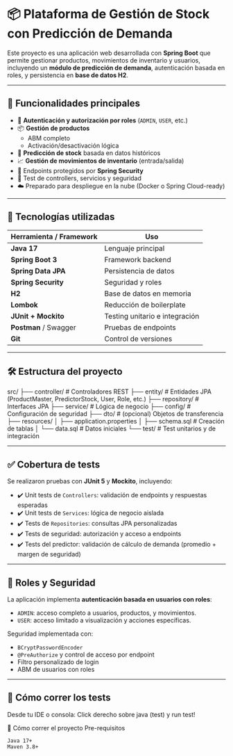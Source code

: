 # 📦 Plataforma de Gestión de Stock con Predicción de Demanda

Este proyecto es una aplicación web desarrollada con **Spring Boot** que permite gestionar productos, movimientos de inventario y usuarios, incluyendo un **módulo de predicción de demanda**, autenticación basada en roles, y persistencia en **base de datos H2**.

---

## 🧩 Funcionalidades principales

- 👤 **Autenticación y autorización por roles** (`ADMIN`, `USER`, etc.)
- 📦 **Gestión de productos**
    - ABM completo
    - Activación/desactivación lógica
- 🔢 **Predicción de stock** basada en datos históricos
- 📈 **Gestión de movimientos de inventario** (entrada/salida)
- 🔐 Endpoints protegidos por **Spring Security**
- 🧪 Test de controllers, servicios y seguridad
- ☁️ Preparado para despliegue en la nube (Docker o Spring Cloud-ready)

---

## 🧠 Tecnologías utilizadas

| Herramienta / Framework | Uso |
|--------------------------|-----|
| **Java 17**              | Lenguaje principal |
| **Spring Boot 3**        | Framework backend |
| **Spring Data JPA**      | Persistencia de datos |
| **Spring Security**      | Seguridad y roles |
| **H2**                   | Base de datos en memoria |
| **Lombok**               | Reducción de boilerplate |
| **JUnit + Mockito**      | Testing unitario e integración |
| **Postman** / Swagger    | Pruebas de endpoints |
| **Git**                  | Control de versiones |

---

## 🛠️ Estructura del proyecto

src/
├── controller/ # Controladores REST
├── entity/ # Entidades JPA (ProductMaster, PredictorStock, User, Role, etc.)
├── repository/ # Interfaces JPA
├── service/ # Lógica de negocio
├── config/ # Configuración de seguridad
├── dto/ # (opcional) Objetos de transferencia
├── resources/
│ ├── application.properties
│ ├── schema.sql # Creación de tablas
│ └── data.sql # Datos iniciales
└── test/ # Test unitarios y de integración

---

## ✅ Cobertura de tests

Se realizaron pruebas con **JUnit 5** y **Mockito**, incluyendo:

- ✔️ Unit tests de `Controllers`: validación de endpoints y respuestas esperadas
- ✔️ Unit tests de `Services`: lógica de negocio aislada
- ✔️ Tests de `Repositories`: consultas JPA personalizadas
- ✔️ Tests de seguridad: autorización y acceso a endpoints
- ✔️ Tests del predictor: validación de cálculo de demanda (promedio + margen de seguridad)

---

## 🔐 Roles y Seguridad

La aplicación implementa **autenticación basada en usuarios con roles**:

- `ADMIN`: acceso completo a usuarios, productos, y movimientos.
- `USER`: acceso limitado a visualización y acciones específicas.

Seguridad implementada con:
- `BCryptPasswordEncoder`
- `@PreAuthorize` y control de acceso por endpoint
- Filtro personalizado de login
- ABM de usuarios con roles

---

## 🧪 Cómo correr los tests

Desde tu IDE o consola: Click derecho sobre java (test) y run test!


🧰 Cómo correr el proyecto
Pre-requisitos

    Java 17+
    Maven 3.8+
